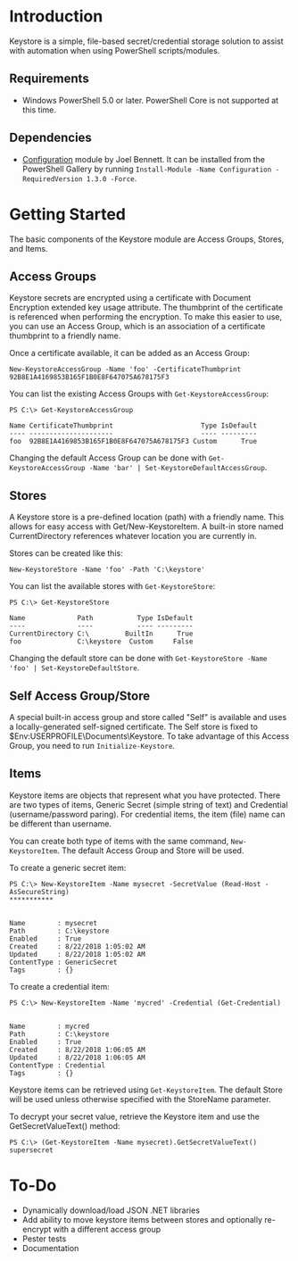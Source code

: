 # Introduction
Keystore is a simple, file-based secret/credential storage solution to assist with automation when using PowerShell scripts/modules.

## Requirements
- Windows PowerShell 5.0 or later. PowerShell Core is not supported at this time.

## Dependencies
- [Configuration](https://github.com/PoshCode/Configuration) module by Joel Bennett. It can be installed from the PowerShell Gallery by running `Install-Module -Name Configuration -RequiredVersion 1.3.0 -Force`.

# Getting Started
The basic components of the Keystore module are Access Groups, Stores, and Items.

## Access Groups
Keystore secrets are encrypted using a certificate with Document Encryption extended key usage attribute. The thumbprint of the certificate is referenced when performing the encryption. To make this easier to use, you can use an Access Group, which is an association of a certificate thumbprint to a friendly name.

Once a certificate available, it can be added as an Access Group:

`New-KeystoreAccessGroup -Name 'foo' -CertificateThumbprint 92B8E1A4169853B165F1B0E8F647075A678175F3`

You can list the existing Access Groups with `Get-KeystoreAccessGroup`:

```
PS C:\> Get-KeystoreAccessGroup

Name CertificateThumbprint                      Type IsDefault
---- ---------------------                      ---- ---------
foo  92B8E1A4169853B165F1B0E8F647075A678175F3 Custom      True
```

Changing the default Access Group can be done with `Get-KeystoreAccessGroup -Name 'bar' | Set-KeystoreDefaultAccessGroup`.

## Stores
A Keystore store is a pre-defined location (path) with a friendly name. This allows for easy access with Get/New-KeystoreItem. A built-in store named CurrentDirectory references whatever location you are currently in.

Stores can be created like this:

`New-KeystoreStore -Name 'foo' -Path 'C:\keystore'`

You can list the available stores with `Get-KeystoreStore`:

```
PS C:\> Get-KeystoreStore

Name             Path           Type IsDefault
----             ----           ---- ---------
CurrentDirectory C:\         BuiltIn      True
foo              C:\keystore  Custom     False
```

Changing the default store can be done with `Get-KeystoreStore -Name 'foo' | Set-KeystoreDefaultStore`.

## Self Access Group/Store
A special built-in access group and store called "Self" is available and uses a locally-generated self-signed certificate. The Self store is fixed to $Env:USERPROFILE\Documents\Keystore. To take advantage of this Access Group, you need to run `Initialize-Keystore`.

## Items
Keystore items are objects that represent what you have protected. There are two types of items, Generic Secret (simple string of text) and Credential (username/password paring). For credential items, the item (file) name can be different than username.

You can create both type of items with the same command, `New-KeystoreItem`. The default Access Group and Store will be used.

To create a generic secret item:

```
PS C:\> New-KeystoreItem -Name mysecret -SecretValue (Read-Host -AsSecureString)
***********


Name        : mysecret
Path        : C:\keystore
Enabled     : True
Created     : 8/22/2018 1:05:02 AM
Updated     : 8/22/2018 1:05:02 AM
ContentType : GenericSecret
Tags        : {}
```

To create a credential item:

```
PS C:\> New-KeystoreItem -Name 'mycred' -Credential (Get-Credential)


Name        : mycred
Path        : C:\keystore
Enabled     : True
Created     : 8/22/2018 1:06:05 AM
Updated     : 8/22/2018 1:06:05 AM
ContentType : Credential
Tags        : {}
```

Keystore items can be retrieved using `Get-KeystoreItem`. The default Store will be used unless otherwise specified with the StoreName parameter.

To decrypt your secret value, retrieve the Keystore item and use the GetSecretValueText() method:

```
PS C:\> (Get-KeystoreItem -Name mysecret).GetSecretValueText()
supersecret
```


# To-Do
- Dynamically download/load JSON .NET libraries
- Add ability to move keystore items between stores and optionally re-encrypt with a different access group
- Pester tests
- Documentation
